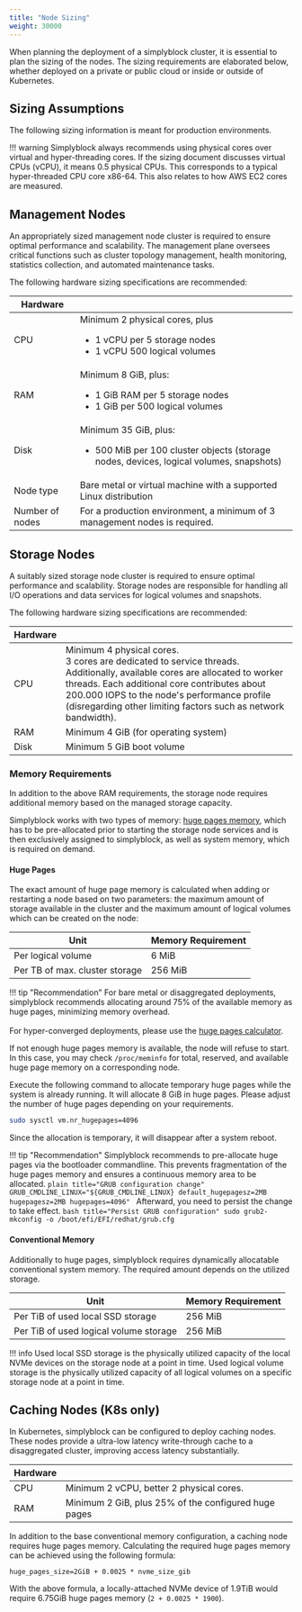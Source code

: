 ```yaml
---
title: "Node Sizing"
weight: 30000
---
```


When planning the deployment of a simplyblock cluster, it is essential to plan the sizing of the nodes. The sizing
requirements are elaborated below, whether deployed on a private or public cloud or inside or outside of Kubernetes.

## Sizing Assumptions

The following sizing information is meant for production environments.

!!! warning
    Simplyblock always recommends using physical cores over virtual and hyper-threading cores. If the sizing document
    discusses virtual CPUs (vCPU), it means 0.5 physical CPUs. This corresponds to a typical hyper-threaded CPU core
    x86-64. This also relates to how AWS EC2 cores are measured.

## Management Nodes

An appropriately sized management node cluster is required to ensure optimal performance and scalability. The management
plane oversees critical functions such as cluster topology management, health monitoring, statistics collection,
and automated maintenance tasks.

The following hardware sizing specifications are recommended:

| Hardware        |                                                                                                                             |
|-----------------|-----------------------------------------------------------------------------------------------------------------------------|
| CPU             | Minimum 2 physical cores, plus<ul><li>1 vCPU per 5 storage nodes</li><li>1 vCPU 500 logical volumes</li></ul>               |
| RAM             | Minimum 8 GiB, plus:<ul><li>1 GiB RAM per 5 storage nodes</li><li>1 GiB per 500 logical volumes</li></ul>                   |
| Disk            | Minimum 35 GiB, plus:<ul><li>500 MiB per 100 cluster objects (storage nodes, devices, logical volumes, snapshots)</li></ul> |
| Node type       | Bare metal or virtual machine with a supported Linux distribution                                                           |
| Number of nodes | For a production environment, a minimum of 3 management nodes is required.                                                  |

## Storage Nodes

A suitably sized storage node cluster is required to ensure optimal performance and scalability. Storage nodes are
responsible for handling all I/O operations and data services for logical volumes and snapshots.

The following hardware sizing specifications are recommended:

| Hardware |                                                                                                                                                                                                                                                                                                   |
|----------|---------------------------------------------------------------------------------------------------------------------------------------------------------------------------------------------------------------------------------------------------------------------------------------------------|
| CPU      | Minimum 4 physical cores.<br/>3 cores are dedicated to service threads.<br/>Additionally, available cores are allocated to worker threads. Each additional core contributes about 200.000 IOPS to the node's performance profile (disregarding other limiting factors such as network bandwidth). |
| RAM      | Minimum 4 GiB (for operating system)                                                                                                                                                                                                                                                              |
| Disk     | Minimum 5 GiB boot volume                                                                                                                                                                                                                                                                         |

### Memory Requirements

In addition to the above RAM requirements, the storage node requires additional memory based on the managed storage
capacity.

Simplyblock works with two types of memory: [huge pages memory](https://wiki.debian.org/Hugepages), which has to be
pre-allocated prior to starting the storage node services and is then exclusively assigned to simplyblock, as well as
system memory, which is required on demand.

#### Huge Pages

The exact amount of huge page memory is calculated when adding or restarting a node based on two parameters: the maximum
amount of storage available in the cluster and the maximum amount of logical volumes which can be created on the node:

| Unit                           | Memory Requirement |
|--------------------------------|--------------------|
| Per logical volume             | 6 MiB              |
| Per TB of max. cluster storage | 256 MiB            |

!!! tip "Recommendation"
    For bare metal or disaggregated deployments, simplyblock recommends allocating around 75% of the available memory
    as huge pages, minimizing memory overhead.<br/><br/>
    For hyper-converged deployments, please use the [huge pages calculator](../../reference/huge-pages-calculator.md). 

If not enough huge pages memory is available, the node will refuse to start. In this case, you may check
`/proc/meminfo` for total, reserved, and available huge page memory on a corresponding node.

Execute the following command to allocate temporary huge pages while the system is already running. It will allocate
8 GiB in huge pages. Please adjust the number of huge pages depending on your requirements.

```bash title="Allocate temporary huge pages"
sudo sysctl vm.nr_hugepages=4096
```

Since the allocation is temporary, it will disappear after a system reboot.

!!! tip "Recommendation"
    Simplyblock recommends to pre-allocate huge pages via the bootloader commandline. This prevents fragmentation of
    the huge pages memory and ensures a continuous memory area to be allocated.
    ```plain title="GRUB configuration change"
    GRUB_CMDLINE_LINUX="${GRUB_CMDLINE_LINUX} default_hugepagesz=2MB hugepagesz=2MB hugepages=4096"
    ```
    Afterward, you need to persist the change to take effect.
    ```bash title="Persist GRUB configuration"
    sudo grub2-mkconfig -o /boot/efi/EFI/redhat/grub.cfg
    ```

#### Conventional Memory

Additionally to huge pages, simplyblock requires dynamically allocatable conventional system memory. The required
amount depends on the utilized storage.

| Unit                                   | Memory Requirement |
|----------------------------------------|--------------------|
| Per TiB of used local SSD storage      | 256 MiB            |
| Per TiB of used logical volume storage | 256 MiB            |

!!! info
    Used local SSD storage is the physically utilized capacity of the local NVMe devices on the storage node at a point
    in time. Used logical volume storage is the physically utilized capacity of all logical volumes on a specific
    storage node at a point in time.

## Caching Nodes (K8s only)

In Kubernetes, simplyblock can be configured to deploy caching nodes. These nodes provide a ultra-low latency
write-through cache to a disaggregated cluster, improving access latency substantially.

| Hardware |                                                      |
|----------|------------------------------------------------------|
| CPU      | Minimum 2 vCPU, better 2 physical cores.             |
| RAM      | Minimum 2 GiB, plus 25% of the configured huge pages |

In addition to the base conventional memory configuration, a caching node requires huge pages memory. Calculating the
required huge pages memory can be achieved using the following formula:

```plain title="Huge page calculation (caching node)"
huge_pages_size=2GiB + 0.0025 * nvme_size_gib
```

With the above formula, a locally-attached NVMe device of 1.9TiB would require 6.75GiB huge pages memory
(`2 + 0.0025 * 1900`).
